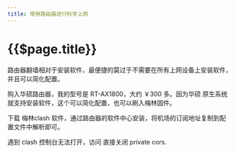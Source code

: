 ```yaml
---
title: 使用路由器进行科学上网
---
```


# {{$page.title}}

路由器翻墙相对于安装软件，最便捷的莫过于不需要在所有上网设备上安装软件，并且可以简化配置。

购入华硕路由器，我的型号是 RT-AX1800，大约 ￥300 多。因为华硕
原生系统就支持安装软件，这个可以简化配置，也可以刷入梅林固件。

下载 梅林clash 软件，通过路由器的软件中心安装，将机场的订阅地址复制到配置文件中解析即可。

遇到 clash 控制台无法打开，访问 [](chrome://flags/#block-insecure-private-network-requests) 直接关闭 private cors.
